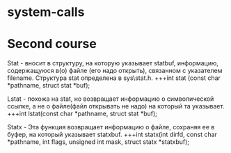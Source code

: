 # system-calls
# Second course

Stat - вносит в структуру, на которую указывает statbuf, информацию, содержащуюся в(o) файле (его надо открыть), связанном с указателем filename. Структура stat определена в sys\stat.h. 
+++int stat (const char *pathname, struct stat *buf);

Lstat - похожа на stat, но возвращает информацию о символической ссылке, а не о файле(файл открывать не надо) на который та указывает. 
+++int lstat(const char *pathname, struct stat *buf);

Statx - Эта функция возвращает информацию о файле, сохраняя ее в буфер, на который указывает statxbuf. 
+++int statx(int dirfd, const char *pathname, int flags, unsigned int mask, struct statx *statxbuf);

